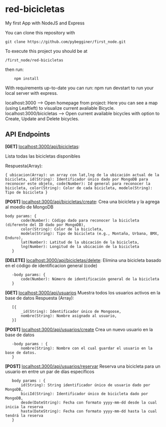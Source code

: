 # red-bicicletas
My first App with NodeJS and Express

You can clone this repository with
```
git clone https://github.com/pybegginer/first_node.git
```

To execute this project you should be at

```
/first_node/red-bicicletas
```
then run:
```
    npm install
```

With requirements up-to-date you can run:
    npm run devstart
to run your local server with express.

localhost:3000 --> Open homepage from project: Here you can see a map (using Leaftleft) to visualize current avaliable Bicycle.
localhost:3000/bicicletas --> Open current available bicycles with option to Create, Update and Delete bicycles.

## API Endpoints

**[GET]** [localhost:3000/api/bicicletas](localhost:3000/api/bicicletas): 

Lista todas las bicicletas disponibles

Respuesta(Array):

 ``
{
    ubicacion(Array): un array con lat,lng de la ubicación actual de la bicicleta,
    id(String): Identificador único dado por MongoDB para reconocer este objeto,
    code(Number): Id general para reconocer la bicicleta,
    color(String): Color de cada bicicleta,
    modelo(String): Tipo de bicicleta
}
 ``

**[POST]** [localhost:3000/api/bicicletas/create](localhost:3000/api/bicicletas/create): 
Crea una bicicleta y la agrega  al moedlo de MongoDB
 ```
 body params: {
        code(Number): Código dado para reconocer la bicicleta (diferente del ID dado por MongoDB),
        color(String): Color de la bicicleta,         
        modelo(String): Tipo de bicicleta (e.g., Montaña, Urbana, BMX, Enduro),
        lat(Number): Latitud de la ubicación de la bicicleta,
        lng(Number): Longitud de la ubicación de la bicicleta
    }
 ```
    
**[DELETE]** [localhost:3000/api/bicicletas/delete](localhost:3000/api/bicicletas/delete):
Elimina una bicicleta basado en el código de identificacion general (code)
 ```
    -body params: {    
        code(Number): Número de identificación general de la bicicleta
    }
```  

**[GET]** [localhost:3000/api/usuarios](localhost:3000/api/usuarios)
    Muestra todos los usuarios activos en la base de datos
    Respuesta (Array):
 ```
    [{
        _id(String): Identificador único de Mongoose,
        nombre(String): Nombre asignado al usuario,
    }]
 ```

**[POST]** [localhost:3000/api/usuarios/create](localhost:3000/api/usuarios/create)
    Crea un nuevo usuario en la base de datos
 ```
    -body params : {
        nombre(String): Nombre con el cual guardar el usuario en la base de datos.
    }
 ```

 **[POST]** [localhost:3000/api/usuarios/reservar](localhost:3000/api/usuarios/reservar)
    Reserva una bicicleta para un usuario en entre un par de días específicos
 ```
    body params : {
        id(String): String identificador único de usuario dado por MongoDB,
        biciId(String): Identificador único de bicicleta dado por MongoDB,
        desde(DateString): Fecha con formato yyyy-mm-dd desde la cual inicia la reserva
        hasta(DateString): Fecha con formato yyyy-mm-dd hasta la cual tendrá la reserva
    }
 ```
